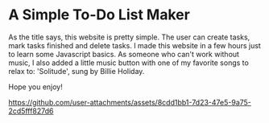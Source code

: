# A Simple To-Do List Maker #
As the title says, this website is pretty simple. The user can create tasks, mark tasks finished and delete tasks. I made this website in a few hours just to learn some Javascript basics. 
As someone who can't work without music, I also added a little music button with one of my favorite songs to relax to: 'Solitude', sung by Billie Holiday. 

Hope you enjoy!

https://github.com/user-attachments/assets/8cdd1bb1-7d23-47e5-9a75-2cd5fff827d6

